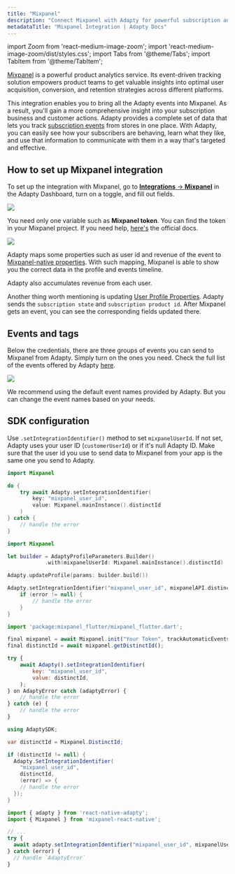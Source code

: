 ```yaml
---
title: "Mixpanel"
description: "Connect Mixpanel with Adapty for powerful subscription analytics."
metadataTitle: "Mixpanel Integration | Adapty Docs"
---
```


import Zoom from 'react-medium-image-zoom';
import 'react-medium-image-zoom/dist/styles.css';
import Tabs from '@theme/Tabs';
import TabItem from '@theme/TabItem'; 

[Mixpanel](https://mixpanel.com/) is a powerful product analytics service. Its event-driven tracking solution empowers product teams to get valuable insights into optimal user acquisition, conversion, and retention strategies across different platforms.  

This integration enables you to bring all the Adapty events into Mixpanel. As a result, you'll gain a more comprehensive insight into your subscription business and customer actions. Adapty provides a complete set of data that lets you track [subscription events](events) from stores in one place. With Adapty, you can easily see how your subscribers are behaving, learn what they like, and use that information to communicate with them in a way that's targeted and effective.

## How to set up Mixpanel integration

To set up the integration with Mixpanel, go to [**Integrations** -> **Mixpanel**](https://app.adapty.io/integrations/mixpanel) in the Adapty Dashboard, turn on a toggle, and fill out fields.


<Zoom>
  <img src={require('./img/ccecc5e-CleanShot_2023-08-17_at_14.21.392x.webp').default}
  style={{
    border: '1px solid #727272', /* border width and color */
    width: '700px', /* image width */
    display: 'block', /* for alignment */
    margin: '0 auto' /* center alignment */
  }}
/>
</Zoom>





You need only one variable such as **Mixpanel token**. You can find the token in your Mixpanel project. If you need help, [here's](https://help.mixpanel.com/hc/en-us/articles/115004502806-Find-Project-Token-) the official docs.

<Zoom>
  <img src={require('./img/3178322-CleanShot_2023-08-16_at_18.09.382x.webp').default}
  style={{
    border: '1px solid #727272', /* border width and color */
    width: '700px', /* image width */
    display: 'block', /* for alignment */
    margin: '0 auto' /* center alignment */
  }}
/>
</Zoom>





Adapty maps some properties such as user id and revenue of the event to [Mixpanel-native properties](https://help.mixpanel.com/hc/en-us/articles/115004708186-Profile-Properties). With such mapping, Mixpanel is able to show you the correct data in the profile and events timeline.

Adapty also accumulates revenue from each user.

Another thing worth mentioning is updating [User Profile Properties](https://docs.mixpanel.com/docs/tracking/how-tos/user-profiles). Adapty sends the `subscription state` and `subscription product id`. After Mixpanel gets an event, you can see the corresponding fields updated there.

## Events and tags

Below the credentials, there are three groups of events you can send to Mixpanel from Adapty. Simply turn on the ones you need. Check the full list of the events offered by Adapty [here](events).


<Zoom>
  <img src={require('./img/1b0c777-CleanShot_2023-08-11_at_14.56.362x.webp').default}
  style={{
    border: '1px solid #727272', /* border width and color */
    width: '700px', /* image width */
    display: 'block', /* for alignment */
    margin: '0 auto' /* center alignment */
  }}
/>
</Zoom>





We recommend using the default event names provided by Adapty. But you can change the event names based on your needs.

## SDK configuration

Use `.setIntegrationIdentifier()` method to set `mixpanelUserId`.  If not set, Adapty uses your user ID (`customerUserId`) or if it's null Adapty ID. Make sure that the user id you use to send data to Mixpanel from your app is the same one you send to Adapty.

<Tabs groupId="current-os" queryString>
<TabItem value="Swift" label="iOS (Swift)" default>

```swift showLineNumbers
import Mixpanel

do {
    try await Adapty.setIntegrationIdentifier(
        key: "mixpanel_user_id", 
        value: Mixpanel.mainInstance().distinctId
    )
} catch {
    // handle the error
}
```
</TabItem>
<TabItem value="Swift-Callback" label="iOS (Swift-Callback)" default>

```swift showLineNumbers
import Mixpanel

let builder = AdaptyProfileParameters.Builder()
            .with(mixpanelUserId: Mixpanel.mainInstance().distinctId)

Adapty.updateProfile(params: builder.build())
```
</TabItem>
<TabItem value="kotlin" label="Android (Kotlin)" default>

```kotlin showLineNumbers
Adapty.setIntegrationIdentifier("mixpanel_user_id", mixpanelAPI.distinctId) { error ->
    if (error != null) {
        // handle the error
    }
}
```
</TabItem>
<TabItem value="Flutter" label="Flutter (Dart)" default>

```javascript showLineNumbers
import 'package:mixpanel_flutter/mixpanel_flutter.dart';

final mixpanel = await Mixpanel.init("Your Token", trackAutomaticEvents: true);
final distinctId = await mixpanel.getDistinctId();

try {
    await Adapty().setIntegrationIdentifier(
        key: "mixpanel_user_id", 
        value: distinctId,
    );
} on AdaptyError catch (adaptyError) {
    // handle the error
} catch (e) {
    // handle the error
}
```
</TabItem>
<TabItem value="Unity" label="Unity (C#)" default>

```csharp showLineNumbers
using AdaptySDK;

var distinctId = Mixpanel.DistinctId;

if (distinctId != null) {
  Adapty.SetIntegrationIdentifier(
    "mixpanel_user_id", 
    distinctId, 
    (error) => {
    // handle the error
  });
}
```
</TabItem>
<TabItem value="RN" label="React Native (TS)" default>

```typescript showLineNumbers
import { adapty } from 'react-native-adapty';
import { Mixpanel } from 'mixpanel-react-native';

// ...
try {
  await adapty.setIntegrationIdentifier("mixpanel_user_id", mixpanelUserId);
} catch (error) {
  // handle `AdaptyError`
}
```
</TabItem>
</Tabs>